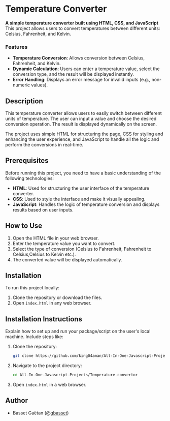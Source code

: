 # Temperature Converter

**A simple temperature converter built using HTML, CSS, and JavaScript**  
This project allows users to convert temperatures between different units: Celsius, Fahrenheit, and Kelvin.

### Features
- **Temperature Conversion**: Allows conversion between Celsius, Fahrenheit, and Kelvin.
- **Dynamic Calculation**: Users can enter a temperature value, select the conversion type, and the result will be displayed instantly.
- **Error Handling**: Displays an error message for invalid inputs (e.g., non-numeric values).

## Description
This temperature converter allows users to easily switch between different units of temperature. The user can input a value and choose the desired conversion operation. The result is displayed dynamically on the screen.

The project uses simple HTML for structuring the page, CSS for styling and enhancing the user experience, and JavaScript to handle all the logic and perform the conversions in real-time.

## Prerequisites
Before running this project, you need to have a basic understanding of the following technologies:
- **HTML**: Used for structuring the user interface of the temperature converter.
- **CSS**: Used to style the interface and make it visually appealing.
- **JavaScript**: Handles the logic of temperature conversion and displays results based on user inputs.

## How to Use
1. Open the HTML file in your web browser.
2. Enter the temperature value you want to convert.
3. Select the type of conversion (Celsius to Fahrenheit, Fahrenheit to Celsius,Celsius to Kelvin etc.).
4. The converted value will be displayed automatically.

## Installation
To run this project locally:
1. Clone the repository or download the files.
2. Open `index.html` in any web browser.

## Installation Instructions
Explain how to set up and run your package/script on the user's local machine. Include steps like:
1. Clone the repository:
    ```bash
    git clone https://github.com/king04aman/All-In-One-Javascript-Projects.git
    ```
2. Navigate to the project directory:
    ```bash
    cd All-In-One-Javascript-Projects/Temperature-convertor
    ```
3. Open `index.html` in a web browser.

## Author
- Basset Gaëtan (@[gbasset](https://github.com/gbasset))
